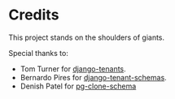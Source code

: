 # Credits

This project stands on the shoulders of giants.

Special thanks to:

- Tom Turner for [django-tenants](https://github.com/tomturner/django-tenants).
- Bernardo Pires for [django-tenant-schemas](https://github.com/bernardopires/django-tenant-schemas).
- Denish Patel for [pg-clone-schema](https://github.com/denishpatel/pg-clone-schema)
